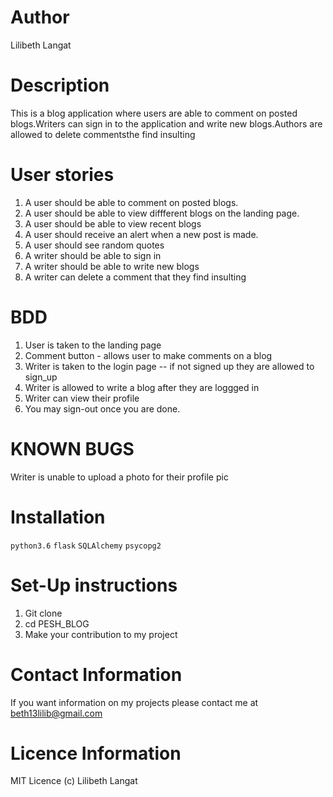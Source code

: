 # Author
Lilibeth Langat

# Description
This is a blog application where users are able to comment on posted blogs.Writers can sign in to the application and write new blogs.Authors are allowed to delete commentsthe find insulting

# User stories
1. A user should be able to comment on posted blogs.
2. A user should be able to view diffferent blogs on the landing page.
3. A user should be able to view recent blogs
4. A user should receive an alert when a new post is made.
5. A user should see random quotes
6. A writer should be able to sign in
7. A writer should be able to write new blogs
8. A writer can delete a comment that they find insulting

# BDD
1. User is taken to the landing page
2. Comment button - allows user to make comments on a blog
3. Writer is taken to the login page -- if not signed up they are allowed to sign_up
4. Writer is allowed to write a blog after they are loggged in
5. Writer can view their profile
6. You may sign-out once you are done.

# KNOWN BUGS
Writer is unable to upload a photo for their profile pic

# Installation
``python3.6``
``flask``
``SQLAlchemy``
``psycopg2``
# Set-Up instructions
1. Git clone
2. cd PESH_BLOG
3. Make your contribution to my project

# Contact Information
If you want information on my projects please contact me at beth13lilib@gmail.com

# Licence Information
MIT Licence (c) Lilibeth Langat
